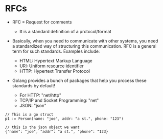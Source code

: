 # RFCs

- RFC = Request for comments
    - It is a standard definition of a protocol/format

- Basically, when you need to communicate with other systems, you need a standardized way of structuring this communication. RFC is a general term for such standards. Examples include:
    - HTML: Hypertext Markup Language
    - URI: Uniform resource identifier
    - HTTP: Hypertext Transfer Protocol

- Golang provides a bunch of packages that help you process these standards by default!
    - For HTTP: "net/http"
    - TCP/IP and Socket Programming: "net"
    - JSON: "json"

```
// This is a go struct
p1 := Person(name: "joe", addr: "a st.", phone: "123")

// this is the json object we want
{"name": "joe", "addr": "a st.", "phone": "123}
```